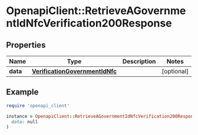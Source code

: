 # OpenapiClient::RetrieveAGovernmentIdNfcVerification200Response

## Properties

| Name | Type | Description | Notes |
| ---- | ---- | ----------- | ----- |
| **data** | [**VerificationGovernmentIdNfc**](VerificationGovernmentIdNfc.md) |  | [optional] |

## Example

```ruby
require 'openapi_client'

instance = OpenapiClient::RetrieveAGovernmentIdNfcVerification200Response.new(
  data: null
)
```

